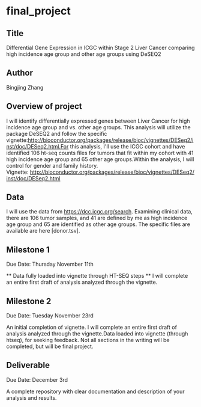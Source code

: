 # final_project
## Title

Differential Gene Expression in ICGC within Stage 2 Liver Cancer comparing high incidence age group and other age groups using DeSEQ2

## Author

Bingjing Zhang

## Overview of project

I will identify differentially expressed genes between Liver Cancer for high incidence age group and vs. other age groups. This analysis will utilize the package DeSEQ2 and follow the specific vignette:http://bioconductor.org/packages/release/bioc/vignettes/DESeq2/inst/doc/DESeq2.html.For this analysis, I'll use the ICGC cohort and have identified 106 ht-seq counts files for tumors that fit within my cohort with 41 high incidence age group and 65 other age groups.Within the analysis, I will control for gender and family history.
Vignette: http://bioconductor.org/packages/release/bioc/vignettes/DESeq2/inst/doc/DESeq2.html

## Data

I will use the data from https://dcc.icgc.org/search. Examining clinical data, there are 106 tumor samples, and 41 are defined by me as high incidence age group and 65 are identified as other age groups. The specific files are available are here [donor.tsv].

## Milestone 1

Due Date: Thursday November 11th

** Data fully loaded into vignette through HT-SEQ steps
** I will complete an entire first draft of analysis analyzed through the vignette.

## Milestone 2

Due Date: Tuesday November 23rd

An initial completion of vignette. I will complete an entire first draft of analysis analyzed through the vignette.Data loaded into vignette (through htseq), for seeking feedback. Not all sections in the writing will be completed, but will be final project.

## Deliverable

Due Date: December 3rd

A complete repository with clear documentation and description of your analysis and results.
